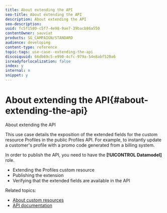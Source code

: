```yaml
---
title: About extending the API
seo-title: About extending the API
description: About extending the API
seo-description: 
uuid: fc5f1580-c5f7-4e98-9ae7-39bacb86a550
contentOwner: sauviat
products: SG_CAMPAIGN/STANDARD
audience: developing
content-type: reference
topic-tags: use-case--extending-the-api
discoiquuid: 66db69c5-e990-4cfc-979a-54e8abf520a6
isreadyforlocalization: false
index: y
internal: n
snippet: y
---
```


# About extending the API{#about-extending-the-api}

About extending the API

This use case details the exposition of the extended fields for the custom resource Profiles in the public Profiles API. For example, to instantly update a customer's profile with a promo code generated from a billing system.

In order to publish the API, you need to have the **[!UICONTROL Datamodel]** role.

* Extending the Profiles custom resource
* Publishing the extension
* Verifying that the extended fields are available in the API

Related topics:

* [About custom resources](../../developing/using/data-model-concepts.md)
* [API documentation](https://docs.campaign.adobe.com/doc/standard/en/api/ACS_API.html)

